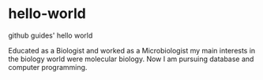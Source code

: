 # hello-world
github guides' hello world

Educated as a Biologist and worked as a Microbiologist my main interests in the biology world were molecular biology. Now I am pursuing database and computer programming.
